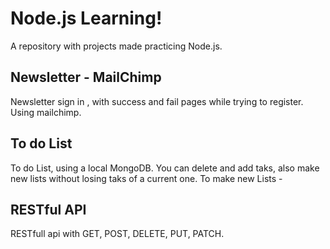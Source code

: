 # Node.js Learning!

A repository with projects made practicing Node.js.


## Newsletter - MailChimp

Newsletter sign in , with success and fail pages while trying to register. Using mailchimp.

## To do List

To do List, using a local MongoDB. You can delete and add taks, also make new lists without losing taks of a current one.
To make new Lists - 

## RESTful API

RESTfull api with GET, POST, DELETE, PUT, PATCH.
